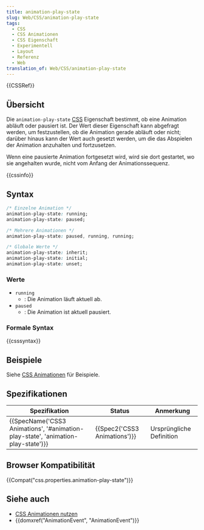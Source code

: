 ```yaml
---
title: animation-play-state
slug: Web/CSS/animation-play-state
tags:
  - CSS
  - CSS Animationen
  - CSS Eigenschaft
  - Experimentell
  - Layout
  - Referenz
  - Web
translation_of: Web/CSS/animation-play-state
---
```

{{CSSRef}}

## Übersicht

Die `animation-play-state` [CSS](/de/docs/Web/CSS "CSS") Eigenschaft bestimmt, ob eine Animation abläuft oder pausiert ist. Der Wert dieser Eigenschaft kann abgefragt werden, um festzustellen, ob die Animation gerade abläuft oder nicht; darüber hinaus kann der Wert auch gesetzt werden, um die das Abspielen der Animation anzuhalten und fortzusetzen.

Wenn eine pausierte Animation fortgesetzt wird, wird sie dort gestartet, wo sie angehalten wurde, nicht vom Anfang der Animationssequenz.

{{cssinfo}}

## Syntax

```css
/* Einzelne Animation */
animation-play-state: running;
animation-play-state: paused;

/* Mehrere Animationen */
animation-play-state: paused, running, running;

/* Globale Werte */
animation-play-state: inherit;
animation-play-state: initial;
animation-play-state: unset;
```

### Werte

- `running`
  - : Die Animation läuft aktuell ab.
- `paused`
  - : Die Animation ist aktuell pausiert.

### Formale Syntax

{{csssyntax}}

## Beispiele

Siehe [CSS Animationen](/de/docs/Web/Guide/CSS/CSS_Animationen_nutzen "CSS/CSS_animations") für Beispiele.

## Spezifikationen

| Spezifikation                                                                                                | Status                               | Anmerkung                |
| ------------------------------------------------------------------------------------------------------------ | ------------------------------------ | ------------------------ |
| {{SpecName('CSS3 Animations', '#animation-play-state', 'animation-play-state')}} | {{Spec2('CSS3 Animations')}} | Ursprüngliche Definition |

## Browser Kompatibilität

{{Compat("css.properties.animation-play-state")}}

## Siehe auch

- [CSS Animationen nutzen](/de/docs/Web/Guide/CSS/CSS_Animationen_nutzen "Tutorial about CSS animations")
- {{domxref("AnimationEvent", "AnimationEvent")}}

